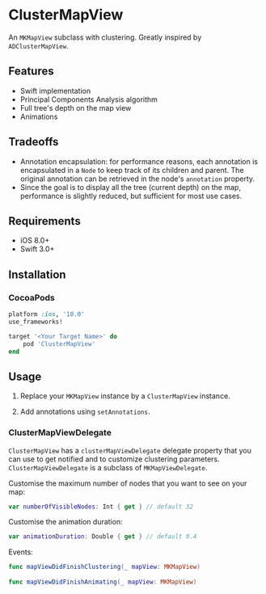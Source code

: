 # ClusterMapView
An `MKMapView` subclass with clustering. Greatly inspired by `ADClusterMapView`.

## Features
- Swift implementation
- Principal Components Analysis algorithm
- Full tree's depth on the map view
- Animations

## Tradeoffs
- Annotation encapsulation: for performance reasons, each annotation is encapsulated in a `Node` to keep track of its children and parent. The original annotation can be retrieved in the node's `annotation` property.
- Since the goal is to display all the tree (current depth) on the map, performance is slightly reduced, but sufficient for most use cases.

## Requirements
- iOS 8.0+
- Swift 3.0+
## Installation
### CocoaPods
```ruby
platform :ios, '10.0'
use_frameworks!

target '<Your Target Name>' do
    pod 'ClusterMapView'
end
```

## Usage
1. Replace your `MKMapView` instance by a `ClusterMapView` instance.

2. Add annotations using  `setAnnotations`.

### ClusterMapViewDelegate
`ClusterMapView` has a `clusterMapViewDelegate` delegate property that you can use to get notified and to customize clustering parameters. `ClusterMapViewDelegate` is a subclass of `MKMapViewDelegate`.

Customise the maximum number of nodes that you want to see on your map:
```swift
var numberOfVisibleNodes: Int { get } // default 32
```

Customise the animation duration:
```swift
var animationDuration: Double { get } // default 0.4
```
Events:
```swift
func mapViewDidFinishClustering(_ mapView: MKMapView)
    
func mapViewDidFinishAnimating(_ mapView: MKMapView)
```
